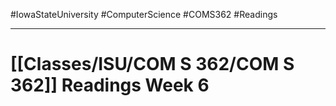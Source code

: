 #IowaStateUniversity
#ComputerScience 
#COMS362 
#Readings


---

# [[Classes/ISU/COM S 362/COM S 362]] Readings Week 6
